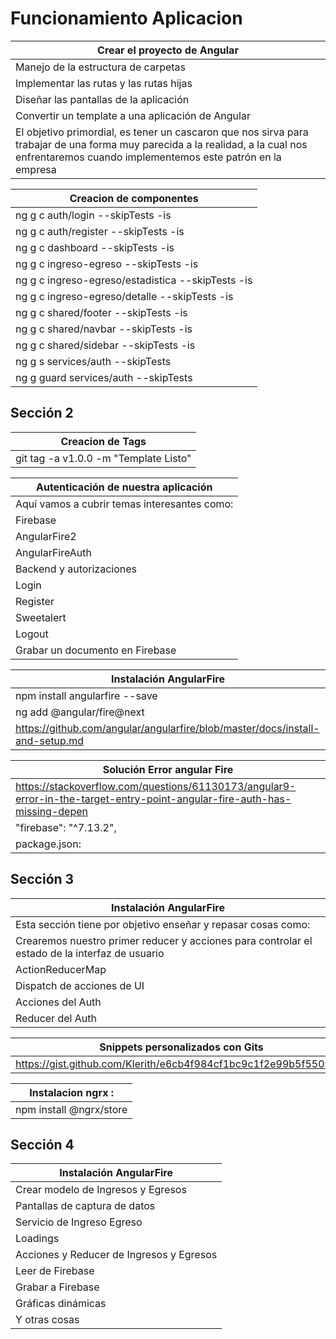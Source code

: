 # Funcionamiento Aplicacion
| Crear el proyecto de Angular |
| ------------- |
| Manejo de la estructura de carpetas|
| Implementar las rutas y las rutas hijas|
| Diseñar las pantallas de la aplicación|
| Convertir un template a una aplicación de Angular|
| El objetivo primordial, es tener un cascaron que nos sirva para trabajar de una forma muy parecida a la realidad, a la cual nos enfrentaremos cuando implementemos este patrón en la empresa|

| Creacion de componentes |
| ------------- |
| ng g c auth/login --skipTests -is|
| ng g c auth/register --skipTests -is|
| ng g c dashboard --skipTests -is|
| ng g c ingreso-egreso --skipTests -is|
| ng g c ingreso-egreso/estadistica --skipTests -is|
| ng g c ingreso-egreso/detalle --skipTests -is|
| ng g c shared/footer --skipTests -is|
| ng g c shared/navbar --skipTests -is|
| ng g c shared/sidebar --skipTests -is|
| ng g s services/auth --skipTests|
| ng g guard services/auth --skipTests|

## Sección 2

| Creacion de Tags |
| ------------- |
| git tag -a v1.0.0 -m "Template Listo"|


| Autenticación de nuestra aplicación |
| ------------- |
| Aquí vamos a cubrir temas interesantes como:|
| Firebase|
| AngularFire2|
| AngularFireAuth|
| Backend y autorizaciones|
| Login|
| Register|
| Sweetalert|
| Logout|
| Grabar un documento en Firebase|

| Instalación AngularFire |
| ------------- |
| npm install angularfire --save|
| ng add @angular/fire@next |
| https://github.com/angular/angularfire/blob/master/docs/install-and-setup.md|


| Solución Error angular Fire |
| ------------- |
| https://stackoverflow.com/questions/61130173/angular9-error-in-the-target-entry-point-angular-fire-auth-has-missing-depen|
| "firebase": "^7.13.2",|
| package.json:| 

## Sección 3
| Instalación AngularFire |
| ------------- |
| Esta sección tiene por objetivo enseñar y repasar cosas como:|
| Crearemos nuestro primer reducer y acciones para controlar el estado de la interfaz de usuario|
| ActionReducerMap|
| Dispatch de acciones de UI|
| Acciones del Auth|
| Reducer del Auth|

| Snippets personalizados con Gits|
| ------------- |
| https://gist.github.com/Klerith/e6cb4f984cf1bc9c1f2e99b5f5509b7f|


| Instalacion ngrx :|
| ------------- |
| npm install @ngrx/store|

## Sección 4
| Instalación AngularFire |
| ------------- |
| Crear modelo de Ingresos y Egresos |
| Pantallas de captura de datos |
| Servicio de Ingreso Egreso |
| Loadings |
| Acciones y Reducer de Ingresos y Egresos |
| Leer de Firebase |
| Grabar a Firebase |
| Gráficas dinámicas |
| Y otras cosas |